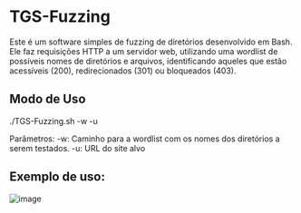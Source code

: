 # TGS-Fuzzing

Este é um software simples de fuzzing de diretórios desenvolvido em Bash. Ele faz requisições HTTP a um servidor web, utilizando uma wordlist de possíveis nomes de diretórios e arquivos, identificando aqueles que estão acessíveis (200), redirecionados (301) ou bloqueados (403).


## Modo de Uso
./TGS-Fuzzing.sh -w <wordlist> -u <url>

Parâmetros:
-w: Caminho para a wordlist com os nomes dos diretórios a serem testados.
-u: URL do site alvo 


## Exemplo de uso:
![image](https://github.com/user-attachments/assets/a85821a9-c02e-4486-9fe0-015b320320fe)
